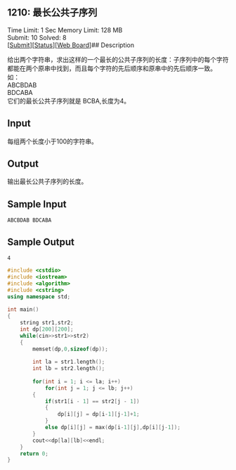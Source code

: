 ## 1210: 最长公共子序列

 Time Limit: 1 Sec Memory Limit: 128 MB  
 Submit: 10 Solved: 8  
[[Submit][0]][[Status][1]][[Web Board][2]]## Description

给出两个字符串，求出这样的一个最长的公共子序列的长度：子序列中的每个字符都能在两个原串中找到，而且每个字符的先后顺序和原串中的先后顺序一致。  
如：  
ABCBDAB  
BDCABA  
它们的最长公共子序列就是 BCBA,长度为4。

## Input

每组两个长度小于100的字符串。

## Output

输出最长公共子序列的长度。

## Sample Input

    ABCBDAB BDCABA

## Sample Output

    4

```c++
#include <cstdio>  
#include <iostream>  
#include <algorithm>  
#include <cstring>  
using namespace std;  
   
int main()  
{  
    string str1,str2;  
    int dp[200][200];  
    while(cin>>str1>>str2)  
    {  
        memset(dp,0,sizeof(dp));  
   
        int la = str1.length();  
        int lb = str2.length();  
   
        for(int i = 1; i <= la; i++)  
            for(int j = 1; j <= lb; j++)  
        {  
            if(str1[i - 1] == str2[j - 1])  
            {  
                dp[i][j] = dp[i-1][j-1]+1;  
            }  
            else dp[i][j] = max(dp[i-1][j],dp[i][j-1]);  
        }  
        cout<<dp[la][lb]<<endl;  
    }  
    return 0; 
}
```

[0]: http://192.168.2.205/submitpage.php?id=1210
[1]: http://192.168.2.205/problemstatus.php?id=1210
[2]: http://192.168.2.205/bbs.php?pid=1210
[3]: #
